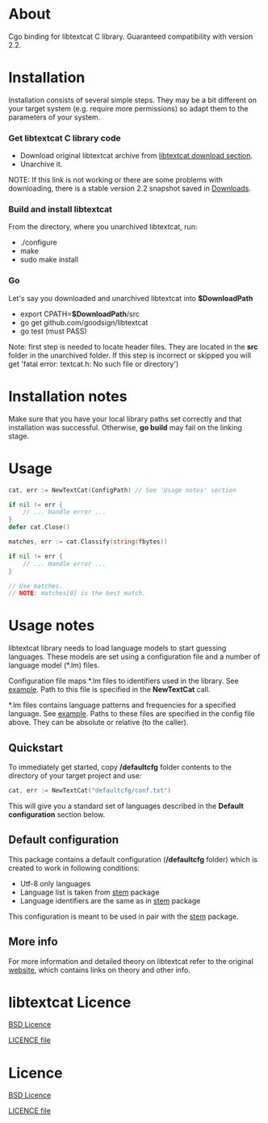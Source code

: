 About
==========

Cgo binding for libtextcat C library. Guaranteed compatibility with version 2.2.

Installation
==========

Installation consists of several simple steps. They may be a bit different on your target system (e.g. require more permissions) so adapt them to the parameters of your system.

### Get libtextcat C library code

* Download original libtextcat archive from [libtextcat download section](http://software.wise-guys.nl/libtextcat/). 
* Unarchive it.

NOTE: If this link is not working or there are some problems with downloading, there is a stable version 2.2 snapshot saved in [Downloads](https://github.com/downloads/goodsign/libtextcat/libtextcat-2.2.tar.gz).

### Build and install libtextcat

From the directory, where you unarchived libtextcat, run:

* ./configure
* make
* sudo make install

### Go

Let's say you downloaded and unarchived libtextcat into **$DownloadPath**

* export CPATH=**$DownloadPath**/src 
* go get github.com/goodsign/libtextcat
* go test (must PASS)

Note: first step is needed to locate header files. They are located in the **src** folder in the unarchived folder. If this step is incorrect or skipped you will get 'fatal error: textcat.h: No such file or directory')

Installation notes
==========

Make sure that you have your local library paths set correctly and that installation was successful. Otherwise, **go build** may
fail on the linking stage.

Usage
==========

```go
cat, err := NewTextCat(ConfigPath) // See 'Usage notes' section

if nil != err {
    // ... Handle error ...
}
defer cat.Close()

matches, err := cat.Classify(string(fbytes))

if nil != err {
    // ... Handle error ...
}

// Use matches. 
// NOTE: matches[0] is the best match.

```

Usage notes
==========

libtextcat library needs to load language models to start guessing languages. These models are set using a configuration file and a number of language model (*.lm) files.

Configuration file maps *.lm files to identifiers used in the library. See [example](https://github.com/goodsign/libtextcat/blob/master/defaultcfg/conf.txt). Path to this file is specified in the **NewTextCat** call.

*.lm files contains language patterns and frequencies for a specified language. See [example](https://github.com/goodsign/libtextcat/blob/master/defaultcfg/english.lm). Paths to these files are specified in the config file above. They can be absolute or relative (to the caller).

Quickstart
----------

To immediately get started, copy **/defaultcfg** folder contents to the directory of your target project and use:

```go
cat, err := NewTextCat("defaultcfg/conf.txt")
```

This will give you a standard set of languages described in the **Default configuration** section below.

Default configuration
----------

This package contains a default configuration (**/defaultcfg** folder) which is created to work in following conditions:

* Utf-8 only languages
* Language list is taken from [stem](github.com/goodsign/stem) package
* Language identifiers are the same as in [stem](github.com/goodsign/stem) package

This configuration is meant to be used in pair with the [stem](github.com/goodsign/stem) package.

More info
----------

For more information and detailed theory on libtextcat refer to the original [website](http://software.wise-guys.nl/libtextcat/), which contains links on theory and other info.

libtextcat Licence
==========

[BSD Licence](http://opensource.org/licenses/bsd-license.php)

[LICENCE file](https://github.com/goodsign/libtextcat/blob/master/LICENCE_libtextcat)

Licence
==========

[BSD Licence](http://opensource.org/licenses/bsd-license.php)

[LICENCE file](https://github.com/goodsign/libtextcat/blob/master/LICENCE)